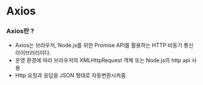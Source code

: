 # Axios 

### Axios란 ?
- Axios는 브라우저, Node.js를 위한 Promise API를 활용하는 HTTP 비동기 통신 라이브러리이다.
- 운영 환경에 따라 브라우저의 XMLHttpRequest 객체 또는 Node.js의 http api 사용
- Http 요청과 응답을 JSON 형태로 자동변환시켜줌 
